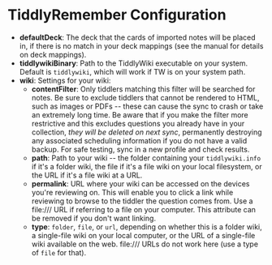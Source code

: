 # TiddlyRemember Configuration

* **defaultDeck**: The deck that the cards of imported notes will be placed in, if there is no match in your deck mappings (see the manual for details on deck mappings).
* **tiddlywikiBinary**: Path to the TiddlyWiki executable on your system.
  Default is `tiddlywiki`, which will work if TW is on your system path.
* **wiki**: Settings for your wiki:
    * **contentFilter**: Only tiddlers matching this filter will be searched for notes. Be sure to exclude tiddlers that cannot be rendered to HTML, such as images or PDFs -- these can cause the sync to crash or take an extremely long time. Be aware that if you make the filter more restrictive and this excludes questions you already have in your collection, *they will be deleted on next sync*, permanently destroying any associated scheduling information if you do not have a valid backup. For safe testing, sync in a new profile and check results.
    * **path**: Path to your wiki -- the folder containing your `tiddlywiki.info` if it's a folder wiki, the file if it's a file wiki on your local filesystem, or the URL if it's a file wiki at a URL.
    * **permalink**: URL where your wiki can be accessed on the devices you're reviewing on. This will enable you to click a link while reviewing to browse to the tiddler the question comes from. Use a file:/// URL if referring to a file on your computer. This attribute can be removed if you don't want linking.
    * **type**: `folder`, `file`, or `url`, depending on whether this is a folder wiki, a single-file wiki on your local computer, or the URL of a single-file wiki available on the web. file:/// URLs do not work here (use a type of `file` for that).
